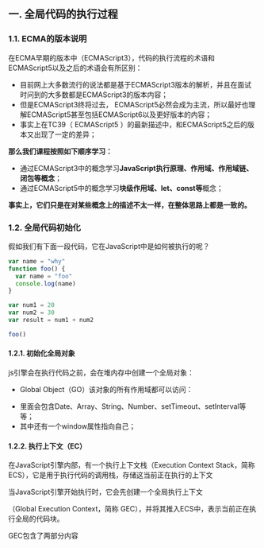## 一. 全局代码的执行过程

### 1.1. ECMA的版本说明

在ECMA早期的版本中（ECMAScript3），代码的执行流程的术语和ECMAScript5以及之后的术语会有所区别：

- 目前网上大多数流行的说法都是基于ECMAScript3版本的解析，并且在面试时问到的大多数都是ECMAScript3的版本内容；
- 但是ECMAScript3终将过去， ECMAScript5必然会成为主流，所以最好也理解ECMAScript5甚至包括ECMAScript6以及更好版本的内容；
- 事实上在TC39（ ECMAScript5 ）的最新描述中，和ECMAScript5之后的版本又出现了一定的差异；

**那么我们课程按照如下顺序学习：**

- 通过ECMAScript3中的概念学习**JavaScript执行原理、作用域、作用域链、闭包等概念**；
- 通过ECMAScript5中的概念学习**块级作用域、let、const等**概念；

**事实上，它们只是在对某些概念上的描述不太一样，在整体思路上都是一致的。**

### 1.2. 全局代码初始化

假如我们有下面一段代码，它在JavaScript中是如何被执行的呢？

```js
var name = "why"
function foo() {
  var name = "foo"
  console.log(name)
}

var num1 = 20
var num2 = 30
var result = num1 + num2

foo()
```



#### 1.2.1. 初始化全局对象

js引擎会在执行代码之前，会在堆内存中创建一个全局对象：

+ Global Object（GO）该对象的所有作用域都可以访问：

- 里面会包含Date、Array、String、Number、setTimeout、setInterval等等；
- 其中还有一个window属性指向自己；

#### 1.2.2. 执行上下文（EC）

在JavaScript引擎内部，有一个执行上下文栈（Execution Context Stack，简称 ECS），它是用于执行代码的调用栈，存储这当前正在执行的上下文

当JavaScript引擎开始执行时，它会先创建一个全局执行上下文

（Global Execution Context，简称 GEC），并将其推入ECS中，表示当前正在执行全局的代码块。

GEC包含了两部分内容